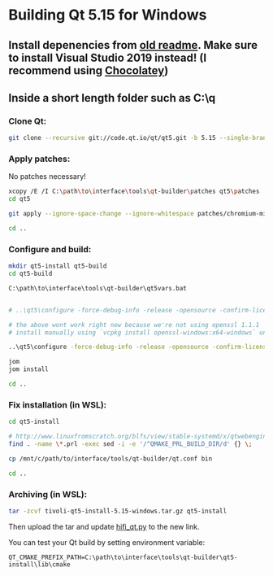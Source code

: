 # Building Qt 5.15 for Windows

## Install depenencies from [old readme](README.old.md). Make sure to install Visual Studio 2019 instead! (I recommend using [Chocolatey](https://chocolatey.org))

## Inside a short length folder such as C:\q

### Clone Qt:

```bash
git clone --recursive git://code.qt.io/qt/qt5.git -b 5.15 --single-branch
```

### Apply patches:

No patches necessary!

```bash
xcopy /E /I C:\path\to\interface\tools\qt-builder\patches qt5\patches
cd qt5

git apply --ignore-space-change --ignore-whitespace patches/chromium-missing-import.patch

cd ..
```

### Configure and build:

```bash
mkdir qt5-install qt5-build
cd qt5-build

C:\path\to\interface\tools\qt-builder\qt5vars.bat


# ..\qt5\configure -force-debug-info -release -opensource -confirm-license -recheck-all -opengl desktop -platform win32-msvc -openssl-linked OPENSSL_LIBS="-lssleay32 -llibeay32" -I %TIVOLI_VCPKG_BASE_VERSION%\packages\openssl-windows_x64-windows\include -L %TIVOLI_VCPKG_BASE_VERSION%\packages\openssl-windows_x64-windows\lib -nomake tools -nomake tests -nomake examples -skip qttranslations -skip qtserialport -skip qt3d -skip qtlocation -skip qtwayland -skip qtsensors -skip qtgamepad -skip qtspeech -skip qtcharts -skip qtx11extras -skip qtmacextras -skip qtvirtualkeyboard -skip qtpurchasing -skip qtdatavis3d -skip qtpim -skip qtdocgallery -webengine-proprietary-codecs -no-warnings-are-errors -no-pch -prefix ..\qt5-install

# the above wont work right now because we're not using openssl 1.1.1
# install manually using `vcpkg install openssl-windows:x64-windows` until we update

..\qt5\configure -force-debug-info -release -opensource -confirm-license -recheck-all -opengl desktop -platform win32-msvc -openssl-linked OPENSSL_PREFIX="C:\vcpkg\packages\openssl-windows_x64-windows" -nomake tools -nomake tests -nomake examples -skip qttranslations -skip qtserialport -skip qt3d -skip qtlocation -skip qtwayland -skip qtsensors -skip qtgamepad -skip qtspeech -skip qtcharts -skip qtx11extras -skip qtmacextras -skip qtvirtualkeyboard -skip qtpurchasing -skip qtdatavis3d -skip qtpim -skip qtdocgallery -webengine-proprietary-codecs -no-warnings-are-errors -no-pch -prefix ..\qt5-install

jom
jom install

cd ..
```

### Fix installation (in WSL):

```bash
cd qt5-install

# http://www.linuxfromscratch.org/blfs/view/stable-systemd/x/qtwebengine.html
find . -name \*.prl -exec sed -i -e '/^QMAKE_PRL_BUILD_DIR/d' {} \;

cp /mnt/c/path/to/interface/tools/qt-builder/qt.conf bin

cd ..
```

### Archiving (in WSL):

```bash
tar -zcvf tivoli-qt5-install-5.15-windows.tar.gz qt5-install
```

Then upload the tar and update [hifi_qt.py](../../hifi_qt.py) to the new link.

You can test your Qt build by setting environment variable:

```env
QT_CMAKE_PREFIX_PATH=C:\path\to\interface\tools\qt-builder\qt5-install\lib\cmake
```
